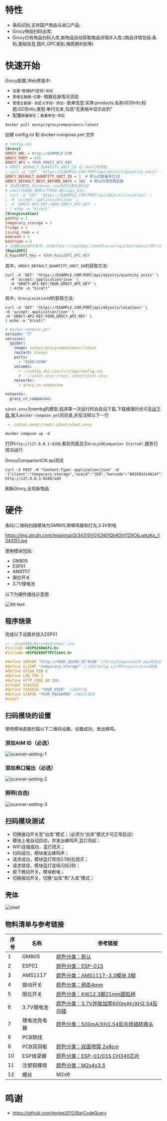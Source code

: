 # 特性

- 条码识别,支持国产商品与进口产品;
- Grocy物品扫码出库;
- Grocy已有物品扫码入库,新物品自动获取商品详情并入库;(商品详情包括:条码,基础信息,图片,GPC类别,保质期判别等)

# 快速开始

Grocy配置,Web界面中:
- `设置`-`管理API密钥`-`添加`
- `管理主数据`-`位置`- 根据自身情况添加
- `管理主数据`- `自定义字段`- `添加`- 表单信息:实体:products;名称GDSInfo;标题:GDSInfo;类型:单行文本,勾选"在表格中显示此列"
- 配置`数量单位`：`数量单位`-`添加`

```shell
docker pull osnsyc/grocycompanioncn:latest
```

创建 config.ini 和 docker-compose.yml 文件

```ini
# config.ini
[Grocy]
GROCY_URL = http://EXAMPLE.COM
GROCY_PORT = 443
GROCY_API = YOUR_GROCY_API_KEY
# GROCY_DEFAULT_QUANTITY_UNIT_ID 在 shell内获取:
; curl -X 'GET' 'https://EXAMPLE.COM:PORT/api/objects/quantity_units' \  -H 'accept: application/json' \  -H 'GROCY-API-KEY:YOUR_GROCY_API_KEY' \  | echo -e "$(cat)"
GROCY_DEFAULT_QUANTITY_UNIT_ID = 1  # 默认的数量单位ID
GROCY_DEFAULT_BEST_BEFORE_DAYS = 365  # 默认的保质期天数
# 存储位置ID,与scanner.ino内的位置名称对应
# shell内获取,替换以下地址\端口\api_key:
; curl -X 'GET' 'https://EXAMPLE.COM:PORT/api/objects/locations' \
; -H 'accept: application/json' \
; -H 'GROCY-API-KEY:YOUR_GROCY_API_KEY' \
; | echo -e "$(cat)"
[GrocyLocation]
pantry = 1
temporary_storage = 2
fridge = 3
living_room = 4
bedroom = 5
bathroom = 6
# 注册RapidAPI账号，并在https://rapidapi.com/Glavier/api/barcodes1/的Pricing点击订阅（免费），复制Endpoints中的X_RapidAPI_Key于此处
[RapidAPI]
X_RapidAPI_Key = YOUR_RapidAPI_API_KEY
```
其中，`GROCY_DEFAULT_QUANTITY_UNIT_ID`的获取方法:
```shell
curl -X 'GET' 'https://EXAMPLE.COM:PORT/api/objects/quantity_units' \
  -H 'accept: application/json' \
  -H 'GROCY-API-KEY:YOUR_GROCY_API_KEY' \
  | echo -e "$(cat)"
```

其中，`GrocyLocation`id的获取方法:
```shell
curl -X 'GET' 'https://EXAMPLE.COM:PORT/api/objects/locations' \
-H 'accept: application/json' \
-H 'GROCY-API-KEY:YOUR_GROCY_API_KEY' \
| echo -e "$(cat)"
```

```yml
# docker-compose.yml
version: "3"
services:
  spider:
    image: osnsyc/grocycompanioncn:latest
    restart: always
    ports:
      - "9288:9288"
    volumes:
      - ./config.ini:/usr/src/app/config.ini
      # - ./u2net.onnx:/root/.u2net/u2net.onnx
    networks:
      - grocy_cn_campanion

networks:
  grocy_cn_campanion:
```

`u2net.onnx`为rembg的模型,程序第一次运行时会自动下载,下载缓慢的也可[手动下载](https://github.com/danielgatis/rembg/releases/download/v0.0.0/u2net.onnx),放入`docker-compose.yml`同目录,并反注释以下一行
```yml
 - ./u2net.onnx:/root/.u2net/u2net.onnx
```
```shell
docker compose up -d
```

打开`http://127.0.0.1:9288`,看到页面显示`GrocyCNCompanion Started!`,服务已成功运行.

GrocyCompanionCN api测试

```shell
curl -X POST -H "Content-Type: application/json" -d '{"client":"temporary_storage","aimid":"]E0","barcode":"8935024140147"}' http://127.0.0.1:9288/add
```

刷新Grocy,出现新物品

# 硬件

条码/二维码扫描模块为GM805,带蜂鸣器和灯光,3.3V供电

https://img.alicdn.com/imgextra/i3/343151/O1CN01QbKGVt1Z9CkLwAzKp_!!343151.jpg

使用模块包括:
- GM805
- ESP01
- AMS1117
- 限位开关
- 3.7V锂电池

以下为硬件接线示意图

![Alt text](./document/hardware-connection.png)


## 程序烧录

完成以下设置并烧入ESP01
```c
// ./esp8266/BarcodeScanner.ino
#include <ESP8266WiFi.h>
#include <ESP8266HTTPClient.h>

#define SERVER "http://YOUR_SEVER_IP:9288" //GrocyCompanionCN api的地址
#define CLIENT "temporary_storage" //对应config.ini中GrocyLocation的值
#define GPIO0_PIN 0
#define LED_PIN 2 
#define HTTP_CODE_OK 200
#ifndef STASSID
#define STASSID "YOUR_SSID"  //WiFi名
#define STAPSK "YOUR_PASSWORD" //WiFi密码
#endif
```
## 扫码模块的设置

使用模块直接扫描以下二维码设置，设置成功，发出蜂鸣。

### 添加AIM ID（必选）

![scanner-setting-1](./document/scanner-setting-1.png)

### 添加串口输出（必选）

![scanner-setting-2](./document/scanner-setting-2.png)

### 照明(自选)

![scanner-setting-3](./document/scanner-setting-3.png)

## 扫码模块测试

- 切换拨动开关至“出库”模式；（必须为“出库”模式才可正常启动）
- 模块上电自动启动，并发出蜂鸣声,蓝灯亮起；
- WiFi连接成功，蓝灯熄灭；
- 扫码成功，模块发出蜂鸣声；
- 请求成功，模块蓝灯常亮0.5秒后熄灭；
- 请求错误，模块蓝灯连续闪烁2秒；
- 按下微动开关，模块断电；
- 切换拨动开关，切换“出库”和“入库”模式；

## 壳体

![shell](./document/shell.png)

## 物料清单与参考链接


| 序号 | 名称         | 参考链接                                                                                                                                                        |
| ---- | ------------ | --------------------------------------------------------------------------------------------------------------------------------------------------------------- |
| 1    | GM805        | [颜色分类：默认](https://item.taobao.com/item.htm?_u=pnh8ujp653f&id=670772947536&spm=a1z09.2.0.0.63572e8d9a6VqT)                                                |
| 2    | ESP01        | [颜色分类：ESP-01S](https://item.taobao.com/item.htm?_u=pnh8ujp6e5a&id=664680861283&spm=a1z09.8149145.0.0.3de7269aKjcPDW)                                       |
| 3    | AMS1117      | [颜色分类：AMS1117-3.3模块 3脚](https://detail.tmall.com/item.htm?_u=pnh8ujp8a63&id=650922269502&spm=a1z09.2.0.0.63572e8dhXa8kZ)                                |
| 4    | 拨动开关     | [颜色分类：柄高4mm](https://detail.tmall.com/item.htm?_u=pnh8ujpab3e&id=679299103183&spm=a1z09.2.0.0.63572e8dhXa8kZ)                                            |
| 5    | 限位开关     | [颜色分类：KW12 3脚21mm圆弧柄](https://detail.tmall.com/item.htm?_u=pnh8ujp3181&id=706873714470&spm=a1z09.2.0.0.63572e8dhXa8kZ)                                           |
| 6    | 3.7V锂电池   | [颜色分类：3.7V并联加厚600mAh/XH2.54反向插](https://item.taobao.com/item.htm?_u=pnh8ujp152e&id=643433296669&spm=a1z09.2.0.0.63572e8d9a6VqT&skuId=4799818249667) |
| 7    | 锂电池充电器 | [颜色分类：500mA/XH2.54反向母插转换头](https://item.taobao.com/item.htm?_u=pnh8ujp28f4&id=16985757260&skuId=3484166170023&spm=a1z09.2.0.0.63572e8d9a6VqT)       |
| 8    | PCB跳线      |                                                                                                                                                                 |
| 9    | PCB洞洞板    | [颜色分类：双面喷锡 2x8cm](https://detail.tmall.com/item.htm?_u=pnh8ujp1c7f&id=667259213547&spm=a1z09.2.0.0.63572e8dhXa8kZ)                                     |
| 10     |  ESP烧录器            |           [颜色分类：ESP-01/01S CH340芯片](https://item.taobao.com/item.htm?_u=pnh8ujp6e5a&id=664680861283&skuId=4961471522476&spm=a1z09.2.0.0.67002e8dPzgKnw)                                                                                                                                                      |
| 11   | 注塑铜螺母   | [颜色分类：M2x4x3.5](https://detail.tmall.com/item.htm?_u=tnh8ujp4e44&id=673367228604&spm=a1z09.2.0.0.3ab22e8dJ2V8vu)                                           |
| 12     |    螺丝          |     M2x6                                                                                                                                                            |
# 鸣谢

- https://github.com/tenlee2012/BarCodeQuery
